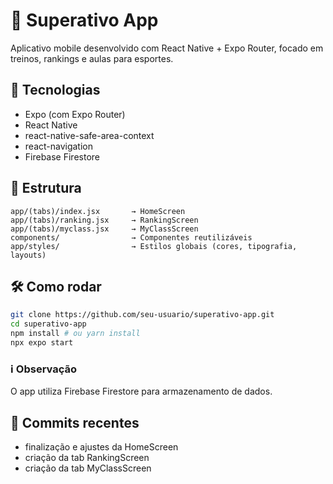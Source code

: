 # 📱 Superativo App

Aplicativo mobile desenvolvido com React Native + Expo Router, focado em treinos, rankings e aulas para esportes.

## 🚀 Tecnologias

- Expo (com Expo Router)
- React Native
- react-native-safe-area-context
- react-navigation
- Firebase Firestore

## 📂 Estrutura

```
app/(tabs)/index.jsx       → HomeScreen
app/(tabs)/ranking.jsx     → RankingScreen
app/(tabs)/myclass.jsx     → MyClassScreen
components/                → Componentes reutilizáveis
app/styles/                → Estilos globais (cores, tipografia, layouts)
```

## 🛠️ Como rodar

```bash
git clone https://github.com/seu-usuario/superativo-app.git
cd superativo-app
npm install # ou yarn install
npx expo start
```

### ℹ️ Observação
O app utiliza Firebase Firestore para armazenamento de dados.

## 📌 Commits recentes

- finalização e ajustes da HomeScreen
- criação da tab RankingScreen
- criação da tab MyClassScreen